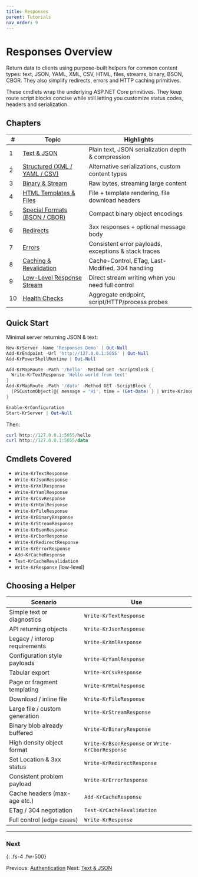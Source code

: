 ```yaml
---
title: Responses
parent: Tutorials
nav_order: 9
---
```


# Responses Overview

Return data to clients using purpose-built helpers for common content types:
text, JSON, YAML, XML, CSV, HTML, files, streams, binary, BSON, CBOR. They
also simplify redirects, errors and HTTP caching primitives.

These cmdlets wrap the underlying ASP.NET Core primitives. They keep route
script blocks concise while still letting you customize status codes,
headers and serialization.

## Chapters

| # | Topic | Highlights |
|---|-------|------------|
| 1 | [Text & JSON](./1.Basic-Text-Json) | Plain text, JSON serialization depth & compression |
| 2 | [Structured (XML / YAML / CSV)](./2.Structured-Xml-Yaml-Csv) | Alternative serializations, custom content types |
| 3 | [Binary & Stream](./3.Binary-Stream) | Raw bytes, streaming large content |
| 4 | [HTML Templates & Files](./4.Html-Templates-Files) | File + template rendering, file download headers |
| 5 | [Special Formats (BSON / CBOR)](./5.Special-Bson-Cbor) | Compact binary object encodings |
| 6 | [Redirects](./6.Redirects) | 3xx responses + optional message body |
| 7 | [Errors](./7.Errors) | Consistent error payloads, exceptions & stack traces |
| 8 | [Caching & Revalidation](./8.Caching) | Cache-Control, ETag, Last-Modified, 304 handling |
| 9 | [Low-Level Response Stream](./9.Low-Level-Response) | Direct stream writing when you need full control |
| 10 | [Health Checks](./11.Health-Checks) | Aggregate endpoint, script/HTTP/process probes |

## Quick Start

Minimal server returning JSON & text:

```powershell
New-KrServer -Name 'Responses Demo' | Out-Null
Add-KrEndpoint -Url 'http://127.0.0.1:5055' | Out-Null
Add-KrPowerShellRuntime | Out-Null

Add-KrMapRoute -Path '/hello' -Method GET -ScriptBlock {
  Write-KrTextResponse 'Hello world from text'
}
Add-KrMapRoute -Path '/data' -Method GET -ScriptBlock {
  [PSCustomObject]@{ message = 'Hi'; time = (Get-Date) } | Write-KrJsonResponse -Compress
}

Enable-KrConfiguration
Start-KrServer | Out-Null
```

Then:

```powershell
curl http://127.0.0.1:5055/hello
curl http://127.0.0.1:5055/data
```

## Cmdlets Covered

- `Write-KrTextResponse`
- `Write-KrJsonResponse`
- `Write-KrXmlResponse`
- `Write-KrYamlResponse`
- `Write-KrCsvResponse`
- `Write-KrHtmlResponse`
- `Write-KrFileResponse`
- `Write-KrBinaryResponse`
- `Write-KrStreamResponse`
- `Write-KrBsonResponse`
- `Write-KrCborResponse`
- `Write-KrRedirectResponse`
- `Write-KrErrorResponse`
- `Add-KrCacheResponse`
- `Test-KrCacheRevalidation`
- `Write-KrResponse` (low-level)

## Choosing a Helper

| Scenario | Use |
|----------|-----|
| Simple text or diagnostics | `Write-KrTextResponse` |
| API returning objects | `Write-KrJsonResponse` |
| Legacy / interop requirements | `Write-KrXmlResponse` |
| Configuration style payloads | `Write-KrYamlResponse` |
| Tabular export | `Write-KrCsvResponse` |
| Page or fragment templating | `Write-KrHtmlResponse` |
| Download / inline file | `Write-KrFileResponse` |
| Large file / custom generation | `Write-KrStreamResponse` |
| Binary blob already buffered | `Write-KrBinaryResponse` |
| High density object format | `Write-KrBsonResponse` or `Write-KrCborResponse` |
| Set Location & 3xx status | `Write-KrRedirectResponse` |
| Consistent problem payload | `Write-KrErrorResponse` |
| Cache headers (max-age etc.) | `Add-KrCacheResponse` |
| ETag / 304 negotiation | `Test-KrCacheRevalidation` |
| Full control (edge cases) | `Write-KrResponse` |

---

### Next

{: .fs-4 .fw-500}

Previous: [Authentication](../8.authentication/index)
Next: [Text & JSON](./1.Basic-Text-Json)
